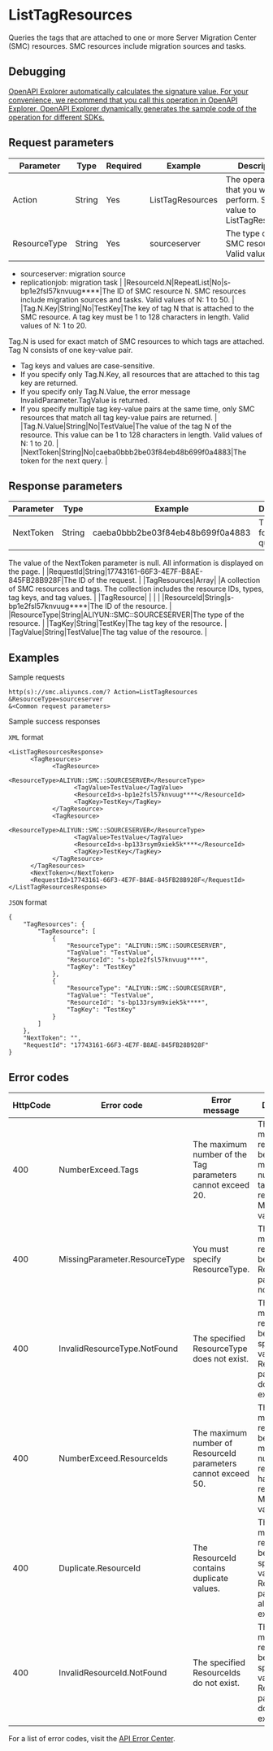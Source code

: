 # ListTagResources

Queries the tags that are attached to one or more Server Migration Center \(SMC\) resources. SMC resources include migration sources and tasks.

## Debugging

[OpenAPI Explorer automatically calculates the signature value. For your convenience, we recommend that you call this operation in OpenAPI Explorer. OpenAPI Explorer dynamically generates the sample code of the operation for different SDKs.](https://api.aliyun.com/#product=smc&api=ListTagResources&type=RPC&version=2019-06-01)

## Request parameters

|Parameter|Type|Required|Example|Description|
|---------|----|--------|-------|-----------|
|Action|String|Yes|ListTagResources|The operation that you want to perform. Set the value to ListTagResources. |
|ResourceType|String|Yes|sourceserver|The type of the SMC resource. Valid values:

 -   sourceserver: migration source
-   replicationjob: migration task |
|ResourceId.N|RepeatList|No|s-bp1e2fsl57knvuug\*\*\*\*|The ID of SMC resource N. SMC resources include migration sources and tasks. Valid values of N: 1 to 50. |
|Tag.N.Key|String|No|TestKey|The key of tag N that is attached to the SMC resource. A tag key must be 1 to 128 characters in length. Valid values of N: 1 to 20.

 Tag.N is used for exact match of SMC resources to which tags are attached. Tag N consists of one key-value pair.

 -   Tag keys and values are case-sensitive.
-   If you specify only Tag.N.Key, all resources that are attached to this tag key are returned.
-   If you specify only Tag.N.Value, the error message InvalidParameter.TagValue is returned.
-   If you specify multiple tag key-value pairs at the same time, only SMC resources that match all tag key-value pairs are returned. |
|Tag.N.Value|String|No|TestValue|The value of the tag N of the resource. This value can be 1 to 128 characters in length. Valid values of N: 1 to 20. |
|NextToken|String|No|caeba0bbb2be03f84eb48b699f0a4883|The token for the next query. |

## Response parameters

|Parameter|Type|Example|Description|
|---------|----|-------|-----------|
|NextToken|String|caeba0bbb2be03f84eb48b699f0a4883|The token for the next query.

 The value of the NextToken parameter is null. All information is displayed on the page. |
|RequestId|String|17743161-66F3-4E7F-B8AE-845FB28B928F|The ID of the request. |
|TagResources|Array| |A collection of SMC resources and tags. The collection includes the resource IDs, types, tag keys, and tag values. |
|TagResource| | | |
|ResourceId|String|s-bp1e2fsl57knvuug\*\*\*\*|The ID of the resource. |
|ResourceType|String|ALIYUN::SMC::SOURCESERVER|The type of the resource. |
|TagKey|String|TestKey|The tag key of the resource. |
|TagValue|String|TestValue|The tag value of the resource. |

## Examples

Sample requests

```
http(s)://smc.aliyuncs.com/? Action=ListTagResources
&ResourceType=sourceserver
&<Common request parameters>
```

Sample success responses

`XML` format

```
<ListTagResourcesResponse>
      <TagResources>
            <TagResource>
                  <ResourceType>ALIYUN::SMC::SOURCESERVER</ResourceType>
                  <TagValue>TestValue</TagValue>
                  <ResourceId>s-bp1e2fsl57knvuug****</ResourceId>
                  <TagKey>TestKey</TagKey>
            </TagResource>
            <TagResource>
                  <ResourceType>ALIYUN::SMC::SOURCESERVER</ResourceType>
                  <TagValue>TestValue</TagValue>
                  <ResourceId>s-bp133rsym9xiek5k****</ResourceId>
                  <TagKey>TestKey</TagKey>
            </TagResource>
      </TagResources>
      <NextToken></NextToken>
      <RequestId>17743161-66F3-4E7F-B8AE-845FB28B928F</RequestId>
</ListTagResourcesResponse>
```

`JSON` format

```
{
	"TagResources": {
		"TagResource": [
			{
				"ResourceType": "ALIYUN::SMC::SOURCESERVER",
				"TagValue": "TestValue",
				"ResourceId": "s-bp1e2fsl57knvuug****",
				"TagKey": "TestKey"
			},
			{
				"ResourceType": "ALIYUN::SMC::SOURCESERVER",
				"TagValue": "TestValue",
				"ResourceId": "s-bp133rsym9xiek5k****",
				"TagKey": "TestKey"
			}
		]
	},
	"NextToken": "",
	"RequestId": "17743161-66F3-4E7F-B8AE-845FB28B928F"
}
```

## Error codes

|HttpCode|Error code|Error message|Description|
|--------|----------|-------------|-----------|
|400|NumberExceed.Tags|The maximum number of the Tag parameters cannot exceed 20.|The error message returned because the maximum number of tags has been reached. Maximum value: 20.|
|400|MissingParameter.ResourceType|You must specify ResourceType.|The error message returned because the ResourceType parameter is not specified.|
|400|InvalidResourceType.NotFound|The specified ResourceType does not exist.|The error message returned because the specified value of the ResourceType parameter does not exist.|
|400|NumberExceed.ResourceIds|The maximum number of ResourceId parameters cannot exceed 50.|The error message returned because the maximum number of resource IDs has been reached. Maximum value: 50.|
|400|Duplicate.ResourceId|The ResourceId contains duplicate values.|The error message returned because the specified value of the ResourceId parameter already exists.|
|400|InvalidResourceId.NotFound|The specified ResourceIds do not exist.|The error message returned because the specified value of the ResourceId parameter does not exist.|

For a list of error codes, visit the [API Error Center](https://error-center.alibabacloud.com/status/product/smc).

